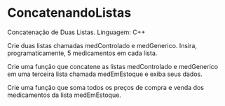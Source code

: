 # ConcatenandoListas
Concatenação de Duas Listas. Linguagem: C++

Crie duas listas chamadas medControlado e medGenerico. 
Insira, programaticamente, 5 medicamentos em cada lista.

Crie uma função que concatene as listas medControlado e medGenerico em uma terceira lista chamada medEmEstoque e exiba seus dados.

Crie uma função que soma todos os preços de compra e venda dos medicamentos da lista medEmEstoque.
